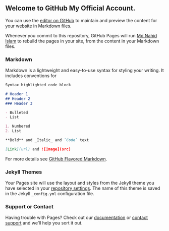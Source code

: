 ## Welcome to GitHub My Official Account.   

You can use the [editor on GitHub](https://github.com/nahidbd-1996/Md-Nahid-Islam-/edit/master/README.md) to maintain and preview the content for your website in Markdown files.

Whenever you commit to this repository, GitHub Pages will run [Md Nahid Islam](https://www.facebook.com/nahidofficial1996) to rebuild the pages in your site, from the content in your Markdown files.

### Markdown

Markdown is a lightweight and easy-to-use syntax for styling your writing. It includes conventions for

```markdown
Syntax highlighted code block

# Header 1
## Header 2
### Header 3

- Bulleted
- List

1. Numbered
2. List

**Bold** and _Italic_ and `Code` text

[Link](url) and ![Image](src)
```

For more details see [GitHub Flavored Markdown](https://guides.github.com/features/mastering-markdown/).

### Jekyll Themes

Your Pages site will use the layout and styles from the Jekyll theme you have selected in your [repository settings](https://github.com/nahidbd-1996/Md-Nahid-Islam-/settings). The name of this theme is saved in the Jekyll `_config.yml` configuration file.

### Support or Contact

Having trouble with Pages? Check out our [documentation](https://help.github.com/categories/github-pages-basics/) or [contact support](https://github.com/contact) and we’ll help you sort it out.
